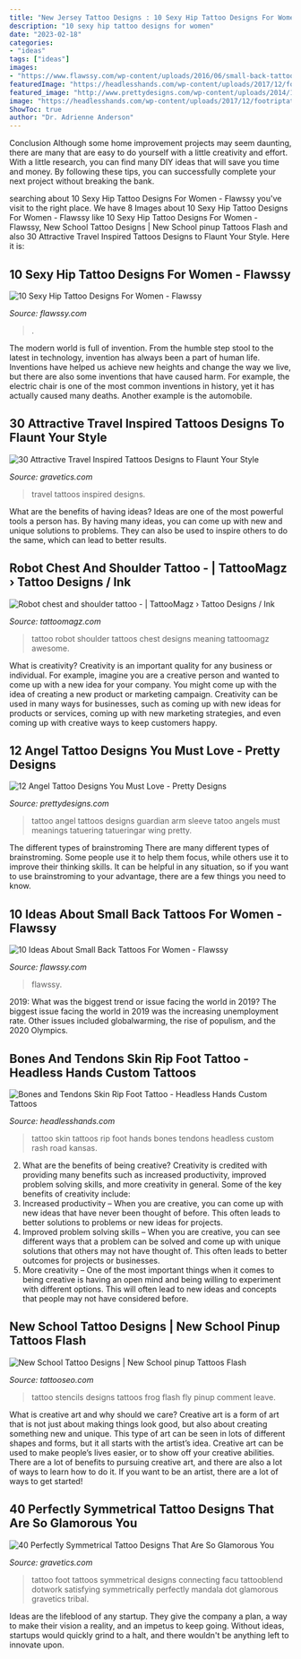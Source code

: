 ```yaml
---
title: "New Jersey Tattoo Designs : 10 Sexy Hip Tattoo Designs For Women"
description: "10 sexy hip tattoo designs for women"
date: "2023-02-18"
categories:
- "ideas"
tags: ["ideas"]
images:
- "https://www.flawssy.com/wp-content/uploads/2016/06/small-back-tattoos-for-womens.jpg"
featuredImage: "https://headlesshands.com/wp-content/uploads/2017/12/footriptattoo.jpg"
featured_image: "http://www.prettydesigns.com/wp-content/uploads/2014/10/Angel-on-the-Arm.jpg"
image: "https://headlesshands.com/wp-content/uploads/2017/12/footriptattoo.jpg"
ShowToc: true
author: "Dr. Adrienne Anderson"
---
```



Conclusion
Although some home improvement projects may seem daunting, there are many that are easy to do yourself with a little creativity and effort. With a little research, you can find many DIY ideas that will save you time and money. By following these tips, you can successfully complete your next project without breaking the bank.

	

		
searching about 10 Sexy Hip Tattoo Designs For Women - Flawssy you've visit to the right place. We have 8 Images about 10 Sexy Hip Tattoo Designs For Women - Flawssy like 10 Sexy Hip Tattoo Designs For Women - Flawssy, New School Tattoo Designs | New School pinup Tattoos Flash and also 30 Attractive Travel Inspired Tattoos Designs to Flaunt Your Style. Here it is:
		
    
## 10 Sexy Hip Tattoo Designs For Women - Flawssy

<img loading=lazy src="https://flawssy.com/wp-content/uploads/2016/06/Tribal-Phoenix-Tattoo.jpg" onerror="this.onerror=null;this.src='https://tse1.mm.bing.net/th?id=OIP.3hYDzj6qczDk6242KBkoIAHaLQ&amp;pid=15.1';" alt="10 Sexy Hip Tattoo Designs For Women - Flawssy">

_Source: flawssy.com_

>. 

	

The modern world is full of invention. From the humble step stool to the latest in technology, invention has always been a part of human life. Inventions have helped us achieve new heights and change the way we live, but there are also some inventions that have caused harm. For example, the electric chair is one of the most common inventions in history, yet it has actually caused many deaths. Another example is the automobile.

    
## 30 Attractive Travel Inspired Tattoos Designs To Flaunt Your Style

<img loading=lazy src="http://www.gravetics.com/wp-content/uploads/2017/05/Travel-Inspired-Tattoos-traveltattoos.jpg" onerror="this.onerror=null;this.src='https://tse2.mm.bing.net/th?id=OIP.yTyGJTRYgikZIdKT6xT1YQHaHa&amp;pid=15.1';" alt="30 Attractive Travel Inspired Tattoos Designs to Flaunt Your Style">

_Source: gravetics.com_

>travel tattoos inspired designs. 

	

What are the benefits of having ideas?
Ideas are one of the most powerful tools a person has. By having many ideas, you can come up with new and unique solutions to problems. They can also be used to inspire others to do the same, which can lead to better results.

    
## Robot Chest And Shoulder Tattoo - | TattooMagz › Tattoo Designs / Ink

<img loading=lazy src="https://tattoomagz.com/wp-content/uploads/Tattoos/tattoo/Robot-chest-and-shoulder-tattoo.jpg" onerror="this.onerror=null;this.src='https://tse4.mm.bing.net/th?id=OIP.xURjZp7JVVK6Ast4_tpVCQHaFj&amp;pid=15.1';" alt="Robot chest and shoulder tattoo - | TattooMagz › Tattoo Designs / Ink">

_Source: tattoomagz.com_

>tattoo robot shoulder tattoos chest designs meaning tattoomagz awesome. 

	

What is creativity?
Creativity is an important quality for any business or individual. For example, imagine you are a creative person and wanted to come up with a new idea for your company. You might come up with the idea of creating a new product or marketing campaign. Creativity can be used in many ways for businesses, such as coming up with new ideas for products or services, coming up with new marketing strategies, and even coming up with creative ways to keep customers happy.

    
## 12 Angel Tattoo Designs You Must Love - Pretty Designs

<img loading=lazy src="http://www.prettydesigns.com/wp-content/uploads/2014/10/Angel-on-the-Arm.jpg" onerror="this.onerror=null;this.src='https://tse2.mm.bing.net/th?id=OIP.mWBwf8p4k6FRRCDYsEuHOgHaLG&amp;pid=15.1';" alt="12 Angel Tattoo Designs You Must Love - Pretty Designs">

_Source: prettydesigns.com_

>tattoo angel tattoos designs guardian arm sleeve tatoo angels must meanings tatuering tatueringar wing pretty. 

	

The different types of brainstroming
There are many different types of brainstroming. Some people use it to help them focus, while others use it to improve their thinking skills. It can be helpful in any situation, so if you want to use brainstroming to your advantage, there are a few things you need to know.

    
## 10 Ideas About Small Back Tattoos For Women - Flawssy

<img loading=lazy src="https://www.flawssy.com/wp-content/uploads/2016/06/small-back-tattoos-for-womens.jpg" onerror="this.onerror=null;this.src='https://tse3.mm.bing.net/th?id=OIP.q_t3KeZ8wjZG4dxjyM_pcQHaJ4&amp;pid=15.1';" alt="10 Ideas About Small Back Tattoos For Women - Flawssy">

_Source: flawssy.com_

>flawssy. 

	

2019: What was the biggest trend or issue facing the world in 2019?
The biggest issue facing the world in 2019 was the increasing unemployment rate. Other issues included globalwarming, the rise of populism, and the 2020 Olympics.

    
## Bones And Tendons Skin Rip Foot Tattoo - Headless Hands Custom Tattoos

<img loading=lazy src="https://headlesshands.com/wp-content/uploads/2017/12/footriptattoo.jpg" onerror="this.onerror=null;this.src='https://tse2.mm.bing.net/th?id=OIP.qfvS9slZDrmnUiDhRj4GeQHaMa&amp;pid=15.1';" alt="Bones and Tendons Skin Rip Foot Tattoo - Headless Hands Custom Tattoos">

_Source: headlesshands.com_

>tattoo skin tattoos rip foot hands bones tendons headless custom rash road kansas. 

	

2. What are the benefits of being creative?
Creativity is credited with providing many benefits such as increased productivity, improved problem solving skills, and more creativity in general. Some of the key benefits of creativity include: 
1. Increased productivity – When you are creative, you can come up with new ideas that have never been thought of before. This often leads to better solutions to problems or new ideas for projects. 
2. Improved problem solving skills – When you are creative, you can see different ways that a problem can be solved and come up with unique solutions that others may not have thought of. This often leads to better outcomes for projects or businesses. 
3. More creativity – One of the most important things when it comes to being creative is having an open mind and being willing to experiment with different options. This will often lead to new ideas and concepts that people may not have considered before.

    
## New School Tattoo Designs | New School Pinup Tattoos Flash

<img loading=lazy src="http://www.tattooseo.com/wp-content/uploads/2013/11/New-School-Tattoo-54.jpg" onerror="this.onerror=null;this.src='https://tse4.mm.bing.net/th?id=OIP.zsSl8awd3V3_1-unDq0Q4QAAAA&amp;pid=15.1';" alt="New School Tattoo Designs | New School pinup Tattoos Flash">

_Source: tattooseo.com_

>tattoo stencils designs tattoos frog flash fly pinup comment leave. 

	

What is creative art and why should we care?
Creative art is a form of art that is not just about making things look good, but also about creating something new and unique. This type of art can be seen in lots of different shapes and forms, but it all starts with the artist’s idea. Creative art can be used to make people’s lives easier, or to show off your creative abilities. There are a lot of benefits to pursuing creative art, and there are also a lot of ways to learn how to do it. If you want to be an artist, there are a lot of ways to get started!

    
## 40 Perfectly Symmetrical Tattoo Designs That Are So Glamorous You

<img loading=lazy src="http://www.gravetics.com/wp-content/uploads/2017/07/Marvellous-Dot-Work-Identical-Tattoos.jpg" onerror="this.onerror=null;this.src='https://tse1.mm.bing.net/th?id=OIP.FaA9_ZxkgISY7EwMRf2UpgHaIi&amp;pid=15.1';" alt="40 Perfectly Symmetrical Tattoo Designs That Are So Glamorous You">

_Source: gravetics.com_

>tattoo foot tattoos symmetrical designs connecting facu tattooblend dotwork satisfying symmetrically perfectly mandala dot glamorous gravetics tribal. 

	

Ideas are the lifeblood of any startup. They give the company a plan, a way to make their vision a reality, and an impetus to keep going. Without ideas, startups would quickly grind to a halt, and there wouldn't be anything left to innovate upon.

